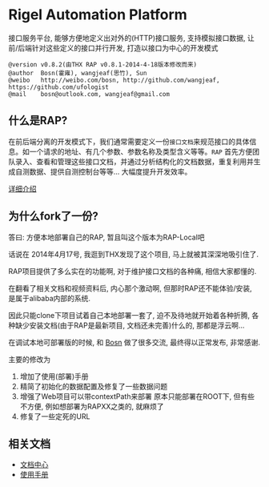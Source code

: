 Rigel Automation Platform
===
接口服务平台, 能够方便地定义出对外的(HTTP)接口服务, 支持模拟接口数据, 让前/后端针对这些定义的接口并行开发, 打造以接口为中心的开发模式

    @version v0.8.2(由THX RAP v0.8.1-2014-4-18版本修改而来)
    @author  Bosn(霍雍), wangjeaf(思竹), Sun
    @weibo   http://weibo.com/bosn, http://github.com/wangjeaf, https://github.com/ufologist
    @mail    bosn@outlook.com, wangjeaf@gmail.com


什么是RAP?
--------------------------------------
在前后端分离的开发模式下，我们通常需要定义一份`接口文档`来规范接口的具体信息。如一个请求的地址、有几个参数、参数名称及类型含义等等。`RAP` 首先方便团队录入、查看和管理这些接口文档，并通过分析结构化的文档数据，重复利用并生成自测数据、提供自测控制台等等... 大幅度提升开发效率。

[详细介绍](https://github.com/ufologist/RAP/INTRO.md)

为什么fork了一份?
--------------------------------------
答曰: 方便本地部署自己的RAP, 暂且叫这个版本为RAP-Local吧

话说在 2014年4月17号, 我逛到THX发现了这个项目, 马上就被其深深地吸引住了.

RAP项目提供了多么实在的功能啊, 对于维护接口文档的各种痛, 相信大家都懂的.

在翻看了相关文档和视频资料后, 内心那个激动啊, 但那时RAP还不能体验/安装, 是属于alibaba内部的系统.

因此只能clone下项目试着自己本地部署一套了, 迫不及待地就开始着各种折腾, 各种缺少安装文档(由于RAP是最新项目, 文档还未完善)什么的, 那都是浮云啊...

在调试本地可部署版的时候, 和 [Bosn](http://weibo.com/bosn) 做了很多交流, 最终得以正常发布, 非常感谢.

主要的修改为
1. 增加了使用(部署)手册
2. 精简了初始化的数据配置及修复了一些数据问题
3. 增强了Web项目可以带contextPath来部署
    原本只能部署在ROOT下, 但有些不方便, 例如想部署为RAPXX之类的, 就麻烦了
4. 修复了一些定死的URL


相关文档
--------------------------------------
- [文档中心](http://thx.alibaba-inc.com/RAP/)
- [使用手册](https://github.com/ufologist/RAP/MANUAL.md)